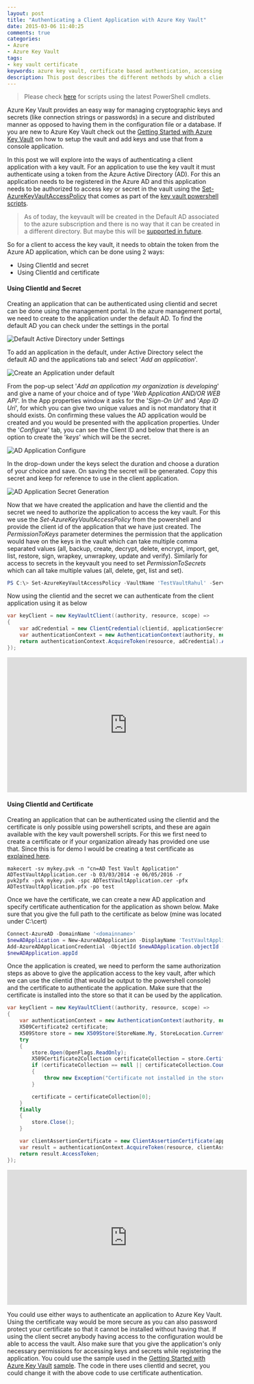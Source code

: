```yaml
---
layout: post
title: "Authenticating a Client Application with Azure Key Vault"
date: 2015-03-06 11:40:25 
comments: true
categories:
- Azure
- Azure Key Vault
tags: 
- key vault certificate
keywords: azure key vault, certificate based authentication, accessing keyvault
description: This post describes the different methods by which a client application can access Azure Key Vault and use the keys for performing cryptographic activities.
---
```


> Please check [here](http://www.rahulpnath.com/blog/how-the-deprecation-of-switch-azuremode-affects-azure-key-vault/) for scripts using the latest PowerShell cmdlets.

Azure Key Vault provides an easy way for managing cryptographic keys and secrets (like connection strings or passwords) in a secure and distributed manner as opposed to having them in the configuration file or a database. If you are new to Azure Key Vault check out the [Getting Started with Azure Key Vault](http://www.rahulpnath.com/blog/getting-started-with-azure-key-vault/) on how to setup the vault and add keys and use that from a console application. 

In this post we will explore into the ways of authenticating a client application with a key vault. For an application to use the key vault it must authenticate using a token from the Azure Active Directory (AD). For this an application needs to be registered in the Azure AD and this application needs to be authorized to access key or secret in the vault using the [Set-AzureKeyVaultAccessPolicy](https://msdn.microsoft.com/en-us/library/azure/dn903607.aspx) that comes as part of the [key vault powershell scripts](https://gallery.technet.microsoft.com/scriptcenter/Azure-Key-Vault-Powershell-1349b091).

> As of today, the keyvault will be created in the Default AD associated to the azure subscription and there is no way that it can be created in a different directory. But maybe this will be [supported in future](https://social.msdn.microsoft.com/Forums/azure/en-US/21d0dcaa-791c-4f96-8f9d-738b6b0076b2/create-a-new-key-vault-in-a-different-directory?forum=AzureKeyVault).

So for a client to access the key vault, it needs to obtain the token from the Azure AD application, which can be done using 2 ways:

- Using ClientId and secret
- Using ClientId and certificate   

   
#### **Using ClientId and Secret** ####
Creating an application that can be authenticated using clientid and secret can be done using the management portal. In the azure management portal, we need to create to the application under the default AD. To find the default AD you can check under the settings in the portal
 
<img class="center" alt="Default Active Directory under Settings" src="{{ site.images_root}}/default_ad_settings.PNG" />

To add an application in the default, under Active Directory select the default AD and the applications tab and select '*Add an application*'.

<img class="center" alt="Create an Application under default" src="{{ site.images_root}}/default_ad.PNG" />

From the pop-up select '*Add an application my organization is developing*' and give a name of your choice and of type '*Web Application AND/OR WEB API*'. In the App properties window it asks for the '*Sign-On Url*' and '*App ID Uri*', for which you can give two unique values and is not mandatory that it should exists. On confirming these values the AD application would be created and you would be presented with the application properties. Under the '*Configure*' tab, you can see the Client ID and below that there is an option to create the '*keys*' which will be the secret.  

<img class="center" alt="AD Application Configure" src="{{ site.images_root}}/ad_application_configure.PNG" />

In the drop-down under the keys select the duration and choose a duration of your choice and save. On saving the secret will be generated. Copy this secret and keep for reference to use in the client application.

<img class="center" alt="AD Application Secret Generation" src="{{ site.images_root}}/ad_application_keys.PNG" />

Now that we have created the application and have the clientid and the secret we need to authorize the application to access the key vault. For this we use the *Set-AzureKeyVaultAccessPolicy* from the powershell and provide the client id of the application that we have just created. The *PermissionToKeys* parameter determines the permission that the application would have on the keys in the vault which can take multiple comma separated values (all, backup, create, decrypt, delete, encrypt, import, get, list, restore, sign, wrapkey, unwrapkey, update and verify). Similarly for access to secrets in the keyvault you need to set *PermissionToSecrets* which can all take multiple values (all, delete, get, list and set).

``` powershell
PS C:\> Set-AzureKeyVaultAccessPolicy -VaultName 'TestVaultRahul' -ServicePrincipalName '01c74fc1-4fb3-455e-8612-d5ad05a7fe2a' -PermissionsToKeys all
```

Now using the clientid and the secret we can authenticate from the client application using it as below
``` csharp
var keyClient = new KeyVaultClient((authority, resource, scope) =>
{
    var adCredential = new ClientCredential(clientid, applicationSecret);
    var authenticationContext = new AuthenticationContext(authority, null);
    return authenticationContext.AcquireToken(resource, adCredential).AccessToken;
});
```

<iframe class="center" width="560" height="315" src="https://www.youtube.com/embed/51Qmk3TQJ44" frameborder="0" allowfullscreen></iframe>

#### **Using ClientId and Certificate** ####
Creating an application that can be authenticated using the clientid and the certificate is only possible using powershell scripts, and these are again available with the key vault powershell scripts. For this we first need to create a certificate or if your organization already has provided one use that. Since this is for demo I would be creating a test certificate as [explained here](https://msdn.microsoft.com/en-in/library/ff699202.aspx). 
```
makecert -sv mykey.pvk -n "cn=AD Test Vault Application" ADTestVaultApplication.cer -b 03/03/2014 -e 06/05/2016 -r
pvk2pfx -pvk mykey.pvk -spc ADTestVaultApplication.cer -pfx ADTestVaultApplication.pfx -po test 
```

Once we have the certificate, we can create a new AD application and specify certificate authentication for the application as shown below. Make sure that you give the full path to the certificate as below (mine was located under C:\cert)

``` powershell
Connect-AzureAD -DomainName '<domainname>'
$newADApplication = New-AzureADApplication -DisplayName 'TestVaultApplication'
Add-AzureADApplicationCredential -ObjectId $newADApplication.objectId -FilePath C:\cert\ADTestVaultApplication.cer
$newADApplication.appId
```

Once the application is created, we need to perform the same authorization steps as above to give the application access to the key vault, after which we can use the clientid (that would be output to the powershell console) and the certificate to authenticate the application. Make sure that the certificate is installed into the store so that it can be used by the application.

``` csharp
var keyClient = new KeyVaultClient((authority, resource, scope) =>
{
    var authenticationContext = new AuthenticationContext(authority, null);
    X509Certificate2 certificate;
    X509Store store = new X509Store(StoreName.My, StoreLocation.CurrentUser);
    try
    {
        store.Open(OpenFlags.ReadOnly);
        X509Certificate2Collection certificateCollection = store.Certificates.Find(X509FindType.FindByThumbprint, "E2F3EAE0A131EE0CF1FF1995A6ABA9F9462A0C03", false);
        if (certificateCollection == null || certificateCollection.Count == 0)
        {
            throw new Exception("Certificate not installed in the store");
        }

        certificate = certificateCollection[0];
    }
    finally
    {
        store.Close();
    }

    var clientAssertionCertificate = new ClientAssertionCertificate(applicationId, certificate);
    var result = authenticationContext.AcquireToken(resource, clientAssertionCertificate);
    return result.AccessToken;
});
```

<iframe class="center" width="560" height="315" src="https://www.youtube.com/embed/JbshGF4ZwGE" frameborder="0" allowfullscreen></iframe>

You could use either ways to authenticate an application to Azure Key Vault. Using the certificate way would be more secure as you can also password protect your certificate so that it cannot be installed without having that. If using the client secret anybody having access to the configuration would be able to access the vault. Also make sure that you give the application's only necessary permissions for accessing keys and secrets while registering the application. You could use the sample used in the [Getting Started with Azure Key Vault](http://www.rahulpnath.com/blog/getting-started-with-azure-key-vault/) [sample](https://github.com/rahulpnath/Blog/tree/master/AzureKeyVault). The code in there uses clientId and secret, you could change it with the above code to use certificate authentication. 
